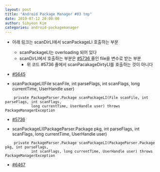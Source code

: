 ```yaml
---
layout: post
title: "Android Package Manager #03 tmp"
date: 2019-07-12 20:00:00
author: Sihyeon Kim
categories: android-packagemanager
---
```


- 아래 링크는 scanDirLI에서 scanPackageLI 호출하는 부분  
  - scanPackageLI는 overloading 되어 있다  
  - scanDirLI에서 호출하는 부분은 [ #5736 ](https://android.googlesource.com/platform/frameworks/base/+/refs/tags/android-6.0.1_r77/services/core/java/com/android/server/pm/PackageManagerService.java#5732) 줄인 file을 변수로 받는 부분  
    - 위 코드 #5736 줄에서 scanPacakageDirtyLI를 호출하는 것이 아니다  
- [ #5645 ](https://android.googlesource.com/platform/frameworks/base/+/refs/tags/android-6.0.1_r77/services/core/java/com/android/server/pm/PackageManagerService.java#5645)  

- scanPackageLI(File scanFile, int parseFlags, int scanFlags, long currentTime, UserHandle user)  
```
    private PackageParser.Package scanPackageLI(File scanFile, int parseFlags, int scanFlags,
            long currentTime, UserHandle user) throws PackageManagerException
```
  - [ #5736 ](https://android.googlesource.com/platform/frameworks/base/+/refs/tags/android-6.0.1_r77/services/core/java/com/android/server/pm/PackageManagerService.java#5732)  

- scanPackageLI(PackageParser.Package pkg, int parseFlags, int scanFlags, long currentTime, UserHandle user)  
```
    private PackageParser.Package scanPackageLI(PackageParser.Package pkg, int parseFlags,
            int scanFlags, long currentTime, UserHandle user) throws PackageManagerException
```
  - [ #6467 ](https://android.googlesource.com/platform/frameworks/base/+/refs/tags/android-6.0.1_r77/services/core/java/com/android/server/pm/PackageManagerService.java#6467)  
